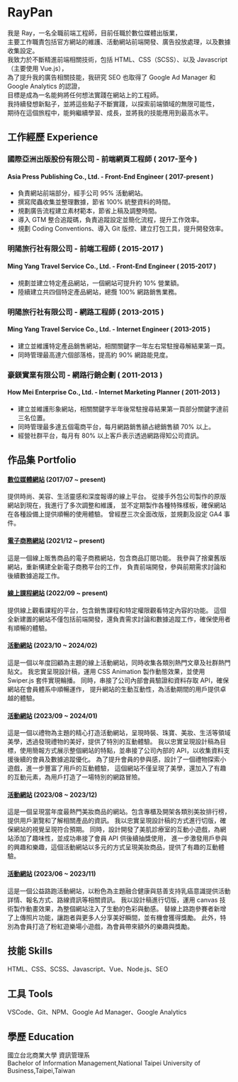 # RayPan
我是 Ray，一名全職前端工程師，目前任職於數位媒體出版業，  
主要工作職責包括官方網站的維護、活動網站前端開發、廣告投放處理，以及數據收集設定。  
我致力於不斷精進前端相關技術，包括 HTML、CSS（SCSS）、以及 Javascript（主要使用 Vue.js），  
為了提升我的廣告相關技能，我研究 SEO 也取得了 Google Ad Manager 和 Google Analytics 的認證，  
目標是成為一名能夠將任何想法實踐在網站上的工程師。  
我持續發想新點子，並將這些點子不斷實踐，以探索前端領域的無限可能性，  
期待在這個旅程中，能夠繼續學習、成長，並將我的技能應用到最高水平。

## 工作經歷 Experience
### 國際亞洲出版股份有限公司 - 前端網頁工程師 ( 2017-至今 )
#### Asia Press Publishing Co., Ltd. - Front-End Engineer ( 2017-present )
- 負責網站前端部分，經手公司 95% 活動網站。
- 撰寫爬蟲收集並整理數據，節省 100% 統整資料的時間。
- 規劃廣告流程建立素材範本，節省上稿及調整時間。
- 導入 GTM 整合追蹤碼，負責追蹤設定並簡化流程，提升工作效率。
- 規劃 Coding Conventions、導入 Git 版控、建立打包工具，提升開發效率。
### 明陽旅行社有限公司 - 前端工程師 ( 2015-2017 )  
#### Ming Yang Travel Service Co., Ltd. - Front-End Engineer ( 2015-2017 )
- 規劃並建立特定產品網站，一個網站可提升約 10% 營業額。  
- 陸續建立共四個特定產品網站，總攬 100% 網路銷售業務。  
### 明陽旅行社有限公司 - 網路工程師 ( 2013-2015 )
#### Ming Yang Travel Service Co., Ltd. - Internet Engineer ( 2013-2015 )
- 建立並維護特定產品銷售網站，相關關鍵字一年左右常駐搜尋解結果第一頁。
- 同時管理最高達六個部落格，提高約 90% 網路能見度。
### 豪鎂實業有限公司 - 網路行銷企劃 ( 2011-2013 )
#### How Mei Enterprise Co., Ltd. - Internet Marketing Planner ( 2011-2013 )
- 建立並維護形象網站，相關關鍵字半年後常駐搜尋結果第一頁部分關鍵字達前三名位置。
- 同時管理最多達五個電商平台，每月網路銷售額占總銷售額 70% 以上。
- 經營社群平台，每月有 80% 以上客戶表示透過網路得知公司資訊。

## 作品集 Portfolio
#### [數位媒體網站](https://www.marieclaire.com.tw/) (2017/07 ~ present)
提供時尚、美容、生活靈感和深度報導的線上平台。
從接手外包公司製作的原版網站到現在，我進行了多次調整和維護，
並不定期製作各種特殊樣板，確保網站在各種設備上提供順暢的使用體驗。
曾經歷三次全面改版，並規劃及設定 GA4 事件。

#### [電子商務網站](https://magazine.marieclaire.com.tw/) (2021/12 ~ present)
這是一個線上販售商品的電子商務網站，包含商品訂閱功能。
我參與了捨棄舊版網站，重新構建全新電子商務平台的工作，
負責前端開發，參與前期需求討論和後續數據追蹤工作。

#### [線上課程網站](https://class.marieclaire.com.tw/) (2022/09 ~ present)
提供線上觀看課程的平台，包含銷售課程和特定權限觀看特定內容的功能。
這個全新建置的網站不僅包括前端開發，還負責需求討論和數據追蹤工作，確保使用者有順暢的體驗。

#### [活動網站](https://events.marieclaire.com.tw/2023/mc-galaxy/) (2023/10 ~ 2024/02)
這是一個以年度回顧為主題的線上活動網站，同時收集各類別熱門文章及社群熱門貼文。
我忠實呈現設計稿，運用 CSS Animation 製作動態效果，並使用 Swiper.js 套件實現輪播。
同時，串接了公司內部會員驗證和資料存取 API，確保網站在會員體系中順暢運作，
提升網站的生動互動性，為活動期間的用戶提供卓越的體驗。

#### [活動網站](https://events.marieclaire.com.tw/2023/gift/) (2023/09 ~ 2024/01)
這是一個以禮物為主題的精心打造活動網站，呈現時裝、珠寶、美妝、生活等領域美學，透過發現禮物的美好，提供了特別的互動體驗。
我以忠實呈現設計稿為目標，使用簡報方式展示整個網站的特點，並串接了公司內部的 API，以收集資料支援後續的會員及數據追蹤優化。
為了提升會員的參與感，設計了一個禮物探索小遊戲，進一步豐富了用戶的互動體驗，
這個網站不僅呈現了美學，還加入了有趣的互動元素，為用戶打造了一場特別的網路冒險。

#### [活動網站](https://events.marieclaire.com.tw/2023/beautytop100/) (2023/08 ~ 2023/12)
這是一個呈現當年度最熱門美妝商品的網站。包含專櫃及開架各類別美妝排行榜，提供用戶瀏覽和了解相關產品的資訊。
我以忠實呈現設計稿的方式進行切版，確保網站的視覺呈現符合預期。
同時，設計開發了美肌診療室的互動小遊戲，為網站添加了趣味性，並成功串接了會員 API 供後續抽獎使用，
進一步激發用戶參與的興趣和樂趣，這個活動網站以多元的方式呈現美妝商品，提供了有趣的互動體驗。

#### [活動網站](https://events.marieclaire.com.tw/2023/pinkrun/) (2023/06 ~ 2023/11)
這是一個公益路跑活動網站，以粉色為主題融合健康與慈善支持乳癌意識提供活動詳情、報名方式、路線資訊等相關資訊。
我以設計稿進行切版，運用 canvas 技術製作動畫效果，為整個網站注入了生動的色彩與動感。
替線上路跑參賽者新增了上傳照片功能，讓跑者與更多人分享美好瞬間，並有機會獲得獎勵。
此外，特別為會員打造了粉紅遊樂場小遊戲，為會員帶來額外的樂趣與獎勵。

## 技能 Skills
HTML、CSS、SCSS、Javascript、Vue、Node.js、SEO

## 工具 Tools
VSCode、Git、NPM、Google Ad Manager、Google Analytics

## 學歷 Education
國立台北商業大學 資訊管理系  
Bachelor of Information Management,National Taipei University of Business,Taipei,Taiwan
